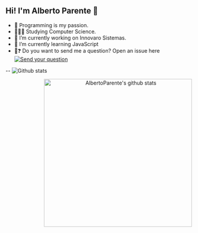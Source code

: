 ## Hi! I'm Alberto Parente 👋

* 💜  Programming is my passion.
* 👨🏻‍💻  Studying Computer Science.
* 🔭  I’m currently working on Innovaro Sistemas.
* 🌱  I’m currently learning JavaScript
* 💬❓ Do you want to send me a question? Open an issue here [![Send your question](https://badgen.net/github/issues/albertoparente/albertoparente)](https://github.com/albertoparente/albertoparente/issues)

-- ![Github stats](https://github-readme-stats.vercel.app/api?username=albertoparente&theme=radical&count_private=true&show_icons=true)


<div align="center" >
  <img align="right" width="400" src="https://github-readme-stats.vercel.app/api?username=albertoparente&theme=radical&count_private=true&show_icons=true" alt="AlbertoParente's github stats" />
</div>